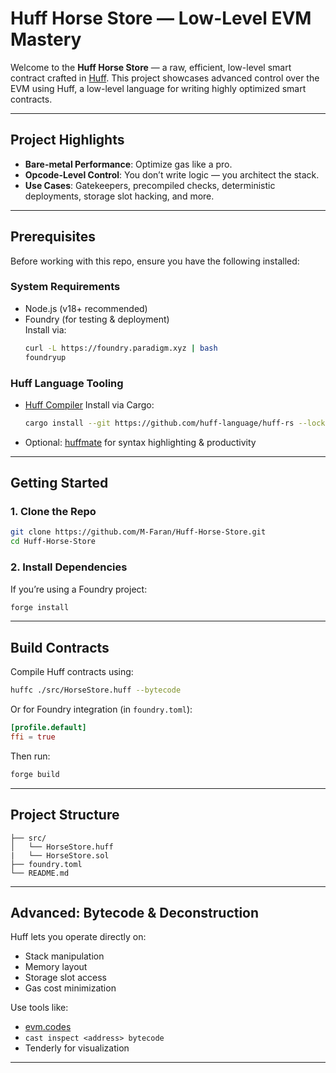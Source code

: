 # Huff Horse Store — Low-Level EVM Mastery

Welcome to the **Huff Horse Store** — a raw, efficient, low-level smart contract crafted in [Huff](https://docs.huff.sh). This project showcases advanced control over the EVM using Huff, a low-level language for writing highly optimized smart contracts.

---

## Project Highlights

-  **Bare-metal Performance**: Optimize gas like a pro.
-  **Opcode-Level Control**: You don’t write logic — you architect the stack.
-  **Use Cases**: Gatekeepers, precompiled checks, deterministic deployments, storage slot hacking, and more.

---

## Prerequisites

Before working with this repo, ensure you have the following installed:

### System Requirements
- Node.js (v18+ recommended)
- Foundry (for testing & deployment)  
  Install via:
  ```bash
  curl -L https://foundry.paradigm.xyz | bash
  foundryup
  ```

### Huff Language Tooling

* [Huff Compiler](https://github.com/huff-language/huffc)
  Install via Cargo:

  ```bash
  cargo install --git https://github.com/huff-language/huff-rs --locked
  ```

* Optional: [huffmate](https://github.com/0xMacro/huffmate) for syntax highlighting & productivity

---

## Getting Started

### 1. Clone the Repo

```bash
git clone https://github.com/M-Faran/Huff-Horse-Store.git
cd Huff-Horse-Store
```

### 2. Install Dependencies

If you’re using a Foundry project:

```bash
forge install
```

---

## Build Contracts

Compile Huff contracts using:

```bash
huffc ./src/HorseStore.huff --bytecode
```

Or for Foundry integration (in `foundry.toml`):

```toml
[profile.default]
ffi = true
```

Then run:

```bash
forge build
```

---

## Project Structure

```
├── src/                    
│   └── HorseStore.huff
|   └── HorseStore.sol             
├── foundry.toml
└── README.md
```

---

## Advanced: Bytecode & Deconstruction

Huff lets you operate directly on:

* Stack manipulation
* Memory layout
* Storage slot access
* Gas cost minimization

Use tools like:

* [evm.codes](https://www.evm.codes/)
* `cast inspect <address> bytecode`
* Tenderly for visualization

---
